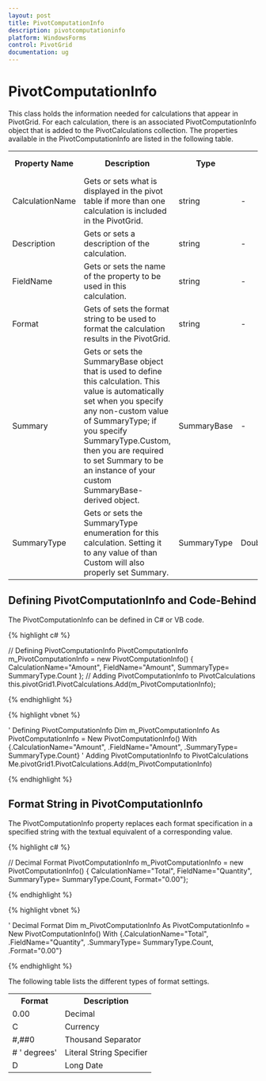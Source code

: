 ```yaml
---
layout: post
title: PivotComputationInfo
description: pivotcomputationinfo
platform: WindowsForms
control: PivotGrid
documentation: ug
---
```


# PivotComputationInfo

This class holds the information needed for calculations that appear in PivotGrid. For each calculation, there is an associated PivotComputationInfo object that is added to the PivotCalculations collection. The properties available in the PivotComputationInfo are listed in the following table.





<table>
<tr>
<th>
Property Name</th><th>
Description</th><th>
Type</th><th>
Value it Accepts</th><th>
Reference link</th></tr>
<tr>
<td>
CalculationName</td><td>
Gets or sets what is displayed in the pivot table if more than one calculation is included in the PivotGrid.</td><td>
string</td><td>
-</td><td>
-</td></tr>
<tr>
<td>
Description</td><td>
Gets or sets a description of the calculation.</td><td>
string</td><td>
-</td><td>
-</td></tr>
<tr>
<td>
FieldName</td><td>
Gets or sets the name of the property to be used in this calculation.</td><td>
string</td><td>
-</td><td>
-</td></tr>
<tr>
<td>
Format</td><td>
Gets of sets the format string to be used to format the calculation results in the PivotGrid.</td><td>
string</td><td>
-</td><td>
-</td></tr>
<tr>
<td>
Summary</td><td>
Gets or sets the SummaryBase object that is used to define this calculation. This value is automatically set when you specify any non-custom value of SummaryType; if you specify SummaryType.Custom, then you are required to set Summary to be an instance of your custom SummaryBase-derived object.</td><td>
SummaryBase</td><td>
-</td><td>
-</td></tr>
<tr>
<td>
SummaryType</td><td>
Gets or sets the SummaryType enumeration for this calculation. Setting it to any value of than Custom will also properly set Summary.</td><td>
SummaryType</td><td>
DoubleTotalSumDoubleAverageDoubleMaximumDoubleMinimumDoubleStandardDeviationDoubleVarianceCountDecimalTotalSumIntTotalSumCustom</td><td>
-</td></tr>
</table>

## Defining PivotComputationInfo and Code-Behind

The PivotComputationInfo can be defined in C# or VB code.


{% highlight c# %}

// Defining PivotComputationInfo
PivotComputationInfo m_PivotComputationInfo = new PivotComputationInfo() 
{ CalculationName="Amount", FieldName="Amount", SummaryType= SummaryType.Count };
// Adding PivotComputationInfo to PivotCalculations
this.pivotGrid1.PivotCalculations.Add(m_PivotComputationInfo);

{% endhighlight %}

{% highlight vbnet %}

' Defining PivotComputationInfo
Dim m_PivotComputationInfo As PivotComputationInfo = New PivotComputationInfo() 
With {.CalculationName="Amount", .FieldName="Amount", .SummaryType= SummaryType.Count}
' Adding PivotComputationInfo to PivotCalculations
Me.pivotGrid1.PivotCalculations.Add(m_PivotComputationInfo)

{% endhighlight %}

## Format String in PivotComputationInfo

The PivotComputationInfo property replaces each format specification in a specified string with the textual equivalent of a corresponding value.


{% highlight c# %}

// Decimal Format
PivotComputationInfo m_PivotComputationInfo = new PivotComputationInfo() 
{ CalculationName="Total", FieldName="Quantity", SummaryType= SummaryType.Count, Format="0.00"};

{% endhighlight %}

{% highlight vbnet %}

' Decimal Format
Dim m_PivotComputationInfo As PivotComputationInfo = New PivotComputationInfo() 
With {.CalculationName="Total", .FieldName="Quantity", .SummaryType= SummaryType.Count, .Format="0.00"}

{% endhighlight %}



The following table lists the different types of format settings.





<table>
<tr>
<th>
Format</th><th>
Description</th></tr>
<tr>
<td>
0.00</td><td>
Decimal</td></tr>
<tr>
<td>
C</td><td>
Currency</td></tr>
<tr>
<td>
#,##0</td><td>
Thousand Separator</td></tr>
<tr>
<td>
# ' degrees'</td><td>
Literal String Specifier</td></tr>
<tr>
<td>
D</td><td>
Long Date</td></tr>
</table>